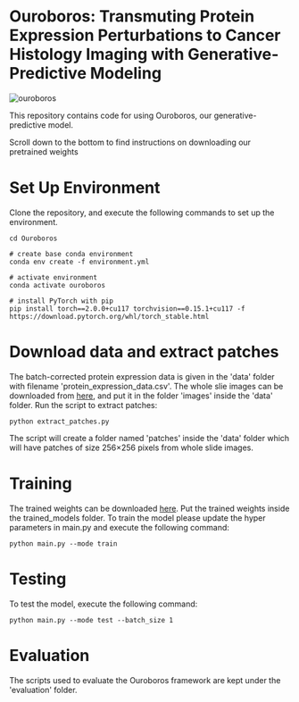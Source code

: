 # Ouroboros: Transmuting Protein Expression Perturbations to Cancer Histology Imaging with Generative-Predictive Modeling

![ouroboros](https://github.com/Srijay/Ouroboros/assets/6882352/77ab0e40-94f4-488c-8db1-6b57956dc989)


This repository contains code for using Ouroboros, our generative-predictive model.

Scroll down to the bottom to find instructions on downloading our pretrained weights 

# Set Up Environment

Clone the repository, and execute the following commands to set up the environment.

```
cd Ouroboros

# create base conda environment
conda env create -f environment.yml

# activate environment
conda activate ouroboros

# install PyTorch with pip
pip install torch==2.0.0+cu117 torchvision==0.15.1+cu117 -f https://download.pytorch.org/whl/torch_stable.html
```

# Download data and extract patches

The batch-corrected protein expression data is given in the 'data' folder with filename 'protein_expression_data.csv'. The whole slie images can be downloaded from [here](https://drive.google.com/drive/folders/1lcmX2qKcM-38boB_8lbG4S9sNmuv9iUQ?usp=sharing), and put it in the folder 'images' inside the 'data' folder. Run the script to extract patches: 

```
python extract_patches.py
```

The script will create a folder named 'patches' inside the 'data' folder which will have patches of size 256×256 pixels from whole slide images.


# Training

The trained weights can be downloaded [here](https://drive.google.com/drive/folders/1BteFCUhSTv27jLSUmZv-HP03QvZ82PG2?usp=sharing). Put the trained weights inside the trained_models folder. To train the model please update the hyper parameters in main.py and execute the following command:

```
python main.py --mode train
```

# Testing 
To test the model, execute the following command:

```
python main.py --mode test --batch_size 1
```

# Evaluation

The scripts used to evaluate the Ouroboros framework are kept under the 'evaluation' folder.
